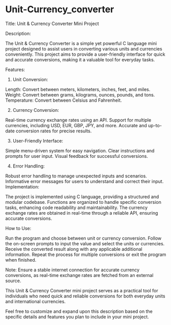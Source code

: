 # Unit-Currency_converter

Title: Unit & Currency Converter Mini Project

Description:

The Unit & Currency Converter is a simple yet powerful C language mini project designed to assist users in converting various units and currencies conveniently. This project aims to provide a user-friendly interface for quick and accurate conversions, making it a valuable tool for everyday tasks.

Features:

1) Unit Conversion:

Length: Convert between meters, kilometers, inches, feet, and miles.
Weight: Convert between grams, kilograms, ounces, pounds, and tons.
Temperature: Convert between Celsius and Fahrenheit.


2) Currency Conversion:

Real-time currency exchange rates using an API.
Support for multiple currencies, including USD, EUR, GBP, JPY, and more.
Accurate and up-to-date conversion rates for precise results.


3) User-Friendly Interface:

Simple menu-driven system for easy navigation.
Clear instructions and prompts for user input.
Visual feedback for successful conversions.


4) Error Handling:

Robust error handling to manage unexpected inputs and scenarios.
Informative error messages for users to understand and correct their input.
Implementation:

The project is implemented using C language, providing a structured and modular codebase. Functions are organized to handle specific conversion tasks, enhancing code readability and maintainability. The currency exchange rates are obtained in real-time through a reliable API, ensuring accurate conversions.

How to Use:

Run the program and choose between unit or currency conversion.
Follow the on-screen prompts to input the value and select the units or currencies.
Receive the converted result along with any applicable additional information.
Repeat the process for multiple conversions or exit the program when finished.

Note:
Ensure a stable internet connection for accurate currency conversions, as real-time exchange rates are fetched from an external source.

This Unit & Currency Converter mini project serves as a practical tool for individuals who need quick and reliable conversions for both everyday units and international currencies.

Feel free to customize and expand upon this description based on the specific details and features you plan to include in your mini project.
